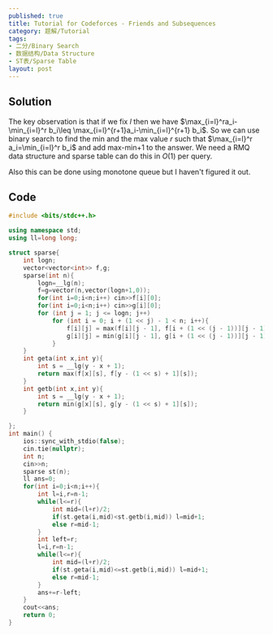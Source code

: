 ```yaml
---
published: true
title: Tutorial for Codeforces - Friends and Subsequences
category: 题解/Tutorial
tags:
- 二分/Binary Search
- 数据结构/Data Structure
- ST表/Sparse Table
layout: post
---
```


<!-- more -->
## Solution

The key observation is that if we fix $l$ then we have $\max_{i=l}^ra_i-\min_{i=l}^r b_i\leq \max_{i=l}^{r+1}a_i-\min_{i=l}^{r+1} b_i$. So we can use binary search to find the min and the max value $r$ such that $\max_{i=l}^r a_i=\min_{i=l}^r b_i$ and add max-min+1 to the answer. We need a RMQ data structure and sparse table can do this in $O(1)$ per query.

Also this can be done using monotone queue but I haven't figured it out.

## Code
```cpp
#include <bits/stdc++.h>

using namespace std;
using ll=long long;

struct sparse{
    int logn;
    vector<vector<int>> f,g;
    sparse(int n){
        logn=__lg(n);
        f=g=vector(n,vector(logn+1,0));
        for(int i=0;i<n;i++) cin>>f[i][0];
        for(int i=0;i<n;i++) cin>>g[i][0];
        for (int j = 1; j <= logn; j++)
            for (int i = 0; i + (1 << j) - 1 < n; i++){
                f[i][j] = max(f[i][j - 1], f[i + (1 << (j - 1))][j - 1]);
                g[i][j] = min(g[i][j - 1], g[i + (1 << (j - 1))][j - 1]);
            }
    }
    int geta(int x,int y){
        int s = __lg(y - x + 1);
        return max(f[x][s], f[y - (1 << s) + 1][s]);
    }
    int getb(int x,int y){
        int s = __lg(y - x + 1);
        return min(g[x][s], g[y - (1 << s) + 1][s]);
    }

};
int main() {
    ios::sync_with_stdio(false);
    cin.tie(nullptr);
    int n;
    cin>>n;
    sparse st(n);
    ll ans=0;
    for(int i=0;i<n;i++){
        int l=i,r=n-1;
        while(l<=r){
            int mid=(l+r)/2;
            if(st.geta(i,mid)<st.getb(i,mid)) l=mid+1;
            else r=mid-1;
        }
        int left=r;
        l=i,r=n-1;
        while(l<=r){
            int mid=(l+r)/2;
            if(st.geta(i,mid)<=st.getb(i,mid)) l=mid+1;
            else r=mid-1;
        }
        ans+=r-left;
    }
    cout<<ans;
    return 0;
}
```
